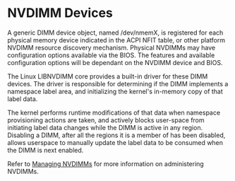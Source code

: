 # NVDIMM Devices

A generic DIMM device object, named /dev/nmemX, is registered for each physical memory device indicated in the ACPI NFIT table, or other platform NVDIMM resource discovery mechanism. Physical NVDIMMs may have configuration options available via the BIOS. The features and available configuration options will be dependant on the NVDIMM device and BIOS.

The Linux LIBNVDIMM core provides a built-in driver for these DIMM devices. The driver is responsible for determining if the DIMM implements a namespace label area, and initializing the kernel's in-memory copy of that label data.

The kernel performs runtime modifications of that data when namespace provisioning actions are taken, and actively blocks user-space from initiating label data changes while the DIMM is active in any region. Disabling a DIMM, after all the regions it is a member of has been disabled, allows userspace to manually update the label data to be consumed when the DIMM is next enabled.

Refer to [Managing NVDIMMs](../managing-nvdimms.md) for more information on administering NVDIMMs.


